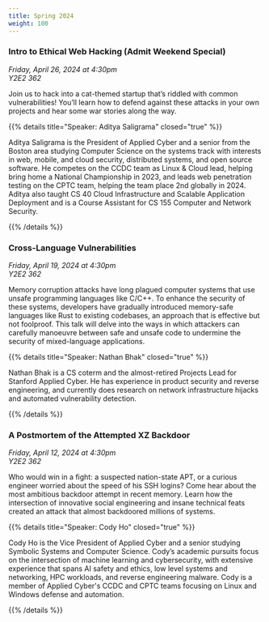 ```yaml
---
title: Spring 2024
weight: 100
---
```


### Intro to Ethical Web Hacking (Admit Weekend Special)

*Friday, April 26, 2024 at 4:30pm* \
*Y2E2 362*

Join us to hack into a cat-themed startup that’s riddled with common vulnerabilities! You’ll learn how to defend against these attacks in your own projects and hear some war stories along the way.

{{% details title="Speaker: Aditya Saligrama" closed="true" %}}

Aditya Saligrama is the President of Applied Cyber and a senior from the Boston area studying Computer Science on the systems track with interests in web, mobile, and cloud security, distributed systems, and open source software. He competes on the CCDC team as Linux & Cloud lead, helping bring home a National Championship in 2023, and leads web penetration testing on the CPTC team, helping the team place 2nd globally in 2024. Aditya also taught CS 40 Cloud Infrastructure and Scalable Application Deployment and is a Course Assistant for CS 155 Computer and Network Security.

{{% /details %}}

### Cross-Language Vulnerabilities

*Friday, April 19, 2024 at 4:30pm* \
*Y2E2 362*

Memory corruption attacks have long plagued computer systems that use unsafe programming languages like C/C++. To enhance the security of these systems, developers have gradually introduced memory-safe languages like Rust to existing codebases, an approach that is effective but not foolproof. This talk will delve into the ways in which attackers can carefully manoeuvre between safe and unsafe code to undermine the security of mixed-language applications.

{{% details title="Speaker: Nathan Bhak" closed="true" %}}

Nathan Bhak is a CS coterm and the almost-retired Projects Lead for Stanford Applied Cyber. He has experience in product security and reverse engineering, and currently does research on network infrastructure hijacks and automated vulnerability detection.

{{% /details %}}

### A Postmortem of the Attempted XZ Backdoor

*Friday, April 12, 2024 at 4:30pm* \
*Y2E2 362*

Who would win in a fight: a suspected nation-state APT, or a curious engineer worried about the speed of his SSH logins? Come hear about the most ambitious backdoor attempt in recent memory. Learn how the intersection of innovative social engineering and insane technical feats created an attack that almost backdoored millions of systems.

{{% details title="Speaker: Cody Ho" closed="true" %}}

Cody Ho is the Vice President of Applied Cyber and a senior studying Symbolic Systems and Computer Science. Cody’s academic pursuits focus on the intersection of machine learning and cybersecurity, with extensive experience that spans AI safety and ethics, low level systems and networking, HPC workloads, and reverse engineering malware. Cody is a member of Applied Cyber's CCDC and CPTC teams focusing on Linux and Windows defense and automation.

{{% /details %}}
